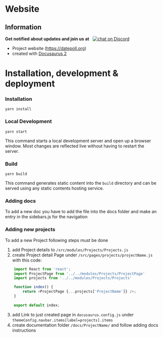 # Website
## Information
**Get notified about updates and join us at** &nbsp;
<a href="https://discord.gg/Tc5kAH5zhH">
        <img src="https://img.shields.io/discord/697139052717146123?logo=discord&style=for-the-badge" alt="chat on Discord">
    </a>
</h4>

* Project website (https://datepoll.org)
* created with [Docusaurus 2](https://v2.docusaurus.io/)

# Installation, development & deployment
### Installation
```console
yarn install
```

### Local Development
```console
yarn start
```

This command starts a local development server and open up a browser window. Most changes are reflected live without having to restart the server.

### Build
```console
yarn build
```

This command generates static content into the `build` directory and can be served using any static contents hosting service.

### Adding docs
To add a new doc you have to add the file into the docs folder and make an entry in the sidebars.js for the navigation

### Adding new projects
To add a new Project following steps must be done
1. add Project details to `/src/modules/Projects/Projects.js`
2. create Project detail Page under `/src/pages/projects/projectName.js` with this code:
```js
    import React from 'react';
    import ProjectPage from '../../modules/Projects/ProjectPage'
    import projects from '../../modules/Projects/Projects'

    function index() {
        return <ProjectPage {...projects['ProjectName']} />;
    }
    
    export default index;
```
3. add Link to just created page in `docusaurus.config.js` under `themeConfig.navbar.items[label=projects].items`
4. create documentation folder `/docs/ProjectName/` and follow adding docs instructions